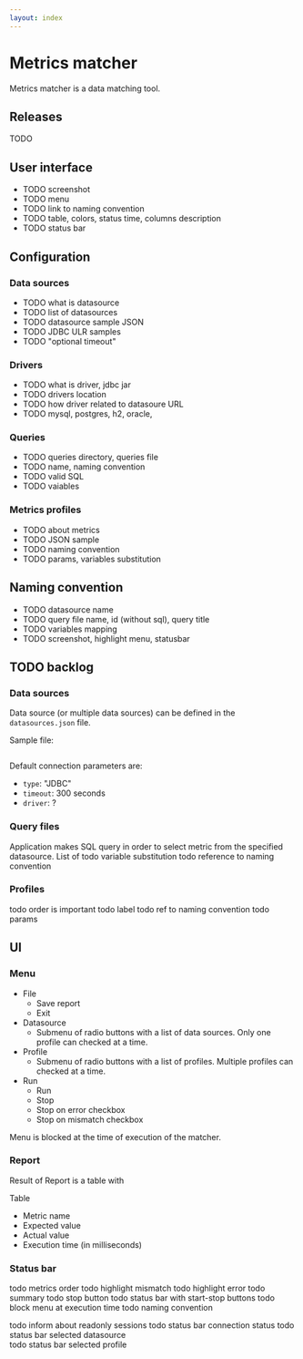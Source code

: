 ```yaml
---
layout: index
---
```


# Metrics matcher

Metrics matcher is a data matching tool.

## Releases
TODO

## User interface
- TODO screenshot
- TODO menu
- TODO link to naming convention
- TODO table, colors, status time, columns description
- TODO status bar

## Configuration

### Data sources

- TODO what is datasource
- TODO list of datasources
- TODO datasource sample JSON
- TODO JDBC ULR samples
- TODO "optional timeout"


### Drivers

- TODO what is driver, jdbc jar
- TODO drivers location
- TODO how driver related to datasoure URL 
- TODO mysql, postgres, h2, oracle, 


### Queries

- TODO queries directory, queries file
- TODO name, naming convention
- TODO valid SQL
- TODO vaiables

### Metrics profiles

- TODO about metrics
- TODO JSON sample
- TODO naming convention
- TODO params, variables substitution


## Naming convention

- TODO datasource name
- TODO query file name, id (without sql), query title
- TODO variables mapping
- TODO screenshot, highlight menu, statusbar 


## TODO backlog
### Data sources
Data source (or multiple data sources) can be defined in the `datasources.json` file.

Sample file:
```json

```

Default connection parameters are:
- `type`: "JDBC"
- `timeout`: 300 seconds
- `driver`: ?

### Query files

Application makes SQL query in order to select metric from the specified datasource.
List of
todo variable substitution
todo reference to naming convention

### Profiles
todo order is important
todo label
todo ref to naming convention
todo params

## UI
### Menu
- File
  - Save report
  - Exit
- Datasource
  - Submenu of radio buttons with a list of data sources. Only one profile can checked at a time.
- Profile
    - Submenu of radio buttons with a list of profiles. Multiple profiles can checked at a time.
- Run
    - Run
    - Stop
    - Stop on error checkbox
    - Stop on mismatch checkbox
    
Menu is blocked at the time of execution of the matcher.

### Report
Result of 
Report is a table with

Table
- Metric name
- Expected value
- Actual value
- Execution time (in milliseconds)

### Status bar

todo metrics order
todo highlight mismatch
todo highlight error
todo summary
todo stop button
todo status bar with start-stop buttons
todo block menu at execution time
todo naming convention

todo inform about readonly sessions
todo status bar connection status
todo status bar selected datasource  
todo status bar selected profile
